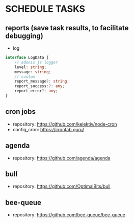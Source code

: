 # SCHEDULE TASKS

## reports (save task results, to facilitate debugging)

* log
```ts
interface LogData {
	// adonis js logger
	level: string;
	message: string;
	// custom
	report_message?: string;
	report_success:?: any;
	report_error?: any;
}
```

## cron jobs
* repository: https://github.com/kelektiv/node-cron
* config_cron: https://crontab.guru/

## agenda
* repository: https://github.com/agenda/agenda

## bull
* repository: https://github.com/OptimalBits/bull

## bee-queue
* repository: https://github.com/bee-queue/bee-queue
